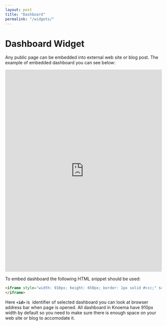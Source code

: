 ```yaml
---
layout: post
title: "Dashboard"
permalink: "/widgets/"
---
```


# Dashboard Widget

Any public page can be embedded into external web site or blog post. The example of embedded dashboard you can see below:

<iframe src="https://knoema.com/resource/embed/iffaekg" frameborder="0" scrolling="no" style="height: 650px; width: 100%;"></iframe>

To embed dashboard the following HTML snippet should be used:

```html
<iframe style="width: 910px; height: 650px; border: 1px solid #ccc;" src="/resource/embed/<id>" frameborder="0" scrolling="no">
</iframe>
```

Here **`<id>`** is  identifier of selected dashboard you can look at browser address bar when page is opened. All dashboard in Knoema have 910px width by default so you need to make sure there is enough space on your web site or blog to accomodate it. 
